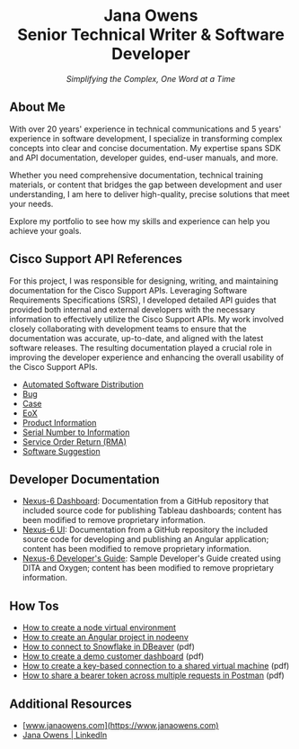 <h1 align="center">Jana Owens<br/>
Senior Technical Writer & Software Developer</h1>

<p align="center" style="font-style: italic">Simplifying the Complex, One Word at a Time</p>

## About Me
With over 20 years' experience in technical communications and 5 years' experience in software development, I specialize in transforming complex concepts into clear and concise documentation. My expertise spans SDK and API documentation, developer guides, end-user manuals, and more.

Whether you need comprehensive documentation, technical training materials, or content that bridges the gap between development and user understanding, I am here to deliver high-quality, precise solutions that meet your needs.

Explore my portfolio to see how my skills and experience can help you achieve your goals.

## Cisco Support API References

For this project, I was responsible for designing, writing, and maintaining documentation for the Cisco Support APIs. Leveraging Software Requirements Specifications (SRS), I developed detailed API guides that provided both internal and external developers with the necessary information to effectively utilize the Cisco Support APIs. My work involved closely collaborating with development teams to ensure that the documentation was accurate, up-to-date, and aligned with the latest software releases. The resulting documentation played a crucial role in improving the developer experience and enhancing the overall usability of the Cisco Support APIs.

* [Automated Software Distribution](https://developer.cisco.com/docs/support-apis/automated-software-distribution)
* [Bug](https://developer.cisco.com/docs/support-apis/bug)
* [Case](https://developer.cisco.com/docs/support-apis/case)
* [EoX](https://developer.cisco.com/docs/support-apis/eox)
* [Product Information](https://developer.cisco.com/docs/support-apis/product-information)
* [Serial Number to Information](https://developer.cisco.com/docs/support-apis/serial-number-to-information)
* [Service Order Return (RMA)](https://developer.cisco.com/docs/support-apis/service-order-return-rma)
* [Software Suggestion](https://developer.cisco.com/docs/support-apis/software-suggestion)

## Developer Documentation

* [Nexus-6 Dashboard](./nexus-6-dashboard/README.md): Documentation from a GitHub repository that included source code for publishing Tableau dashboards; content has been modified to remove proprietary information.
* [Nexus-6 UI](./nexus-6-ui/README.md): Documentation from a GitHub repository the included source code for developing and publishing an Angular application; content has been modified to remove proprietary information.
* [Nexus-6 Developer's Guide](https://xoana.github.io/index.html): Sample Developer's Guide created using DITA and Oxygen; content has been modified to remove proprietary information.


## How Tos

* [How to create a node virtual environment](/docs/create-nodeenv.md)
* [How to create an Angular project in nodeenv](/docs/angular_in_nodeenv.md)
* [How to connect to Snowflake in DBeaver](/docs/configure-snowflake-connection-in-dbeaver.pdf) (pdf)
* [How to create a demo customer dashboard](/docs/create-tableau-demo-dashboard.pdf) (pdf)
* [How to create a key-based connection to a shared virtual machine](/docs/create-key-based-connection.pdf) (pdf)
* [How to share a bearer token across multiple requests in Postman](/docs/sharing-bearer-token-across-multiple-requests.pdf) (pdf)


## Additional Resources
* [www.janaowens.com](https://www.janaowens.com)
* [Jana Owens | LinkedIn](https://www.linkedin.com/in/janaowens)
